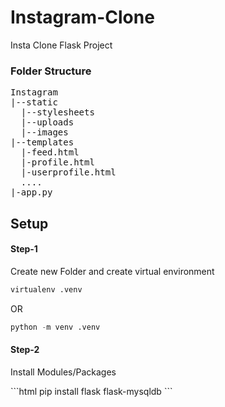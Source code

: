 # Instagram-Clone
Insta Clone Flask Project

<h3>Folder Structure</h3>
<pre>
Instagram
|--static
  |--stylesheets
  |--uploads
  |--images
|--templates
  |-feed.html
  |-profile.html
  |-userprofile.html
  ....
|-app.py
</pre>

## Setup

<h4>Step-1</h4>
<p>Create new Folder and create virtual environment</p>

```html
virtualenv .venv
```
<p>OR</p>

```python
python -m venv .venv
```

<h4>Step-2</h4>
<p>Install Modules/Packages</p>
```html
pip install flask flask-mysqldb
```
